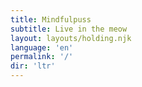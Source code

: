 ```yaml
---
title: Mindfulpuss
subtitle: Live in the meow
layout: layouts/holding.njk 
language: 'en'
permalink: '/'
dir: 'ltr'
---
```


